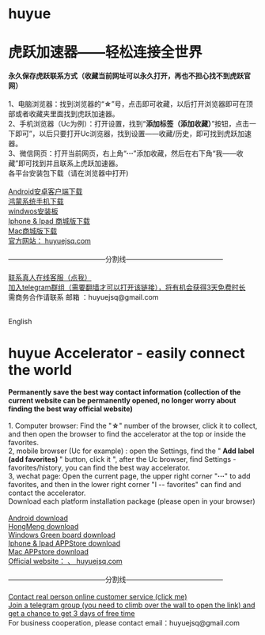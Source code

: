 # huyue
# 虎跃加速器——轻松连接全世界
<div><b>永久保存虎跃联系方式（收藏当前网址可以永久打开，再也不担心找不到虎跃官网）</b></div>
<br>
<div>1、电脑浏览器：找到浏览器的“<b>☆</b>”号，点击即可收藏，以后打开浏览器即可在顶部或者收藏夹里面找到虎跃加速器。</div>
<div>2、手机浏览器（Uc为例）：打开设置，找到“<b>添加标签（添加收藏）</b>”按钮，点击一下即可”，以后只要打开Uc浏览器，找到设置——收藏/历史，即可找到虎跃加速器。</div>
<div>3、微信网页：打开当前网页，右上角“<b>···</b>”添加收藏，然后在右下角“我——收藏”即可找到并且联系上虎跃加速器。</div>


<div>各平台安装包下载（请在浏览器中打开)</div>
<br>
<div><a href="https://down2.yui-kangestu-79019.xyz/android/huyue20240927/huyuejsq_v2.1.4_huyue.apk" target="_blank">Android安卓客户端下载</a></div>
<div><a href="https://down2.yui-kangestu-79019.xyz/android/huyue20240927/huyuejsq_v2.1.4_huyue.apk" target="_blank">鸿蒙系统手机下载</a></div>
<div><a href="https://down2.yui-kangestu-79019.xyz/pc/huyue20240927/HuYueSetup_24.09.27.01_huyue.exe" target="_blank">windwos安装板</a></div>
<div><a href="http://www.huyuejsq.com/courseDetailAppleStoreIdModifiction.html" target="_blank">Iphone & Ipad 商城版下载</a></div>
<div><a href="http://www.huyuejsq.com/courseDetailAppleStoreMac.html" target="_blank">Mac商城版下载</a></div>
<div><a href="http://huyuejsq.com" target="_blank"> 官方网站： huyuejsq.com    </a> </div>
<br>
<div>——————————————分割线——————————————</div>
<br>


<div><a href="https://sulangjsq.net/chatlink.html" target="_blank">联系真人在线客服（点我）</a></div>
<div><a href="https://t.me/huyueVPN" target="_blank">加入telegram群组（需要翻墙才可以打开该链接），将有机会获得3天免费时长</a></div>
<div>需商务合作请联系 邮箱 ：huyuejsq@gmail.com</a></div>
<br>










English
# huyue Accelerator - easily connect the world
<div><b>Permanently save the best way contact information (collection of the current website can be permanently opened, no longer worry about finding the best way official website)</b></div>
<br>
<div>1. Computer browser: Find the "<b>☆</b>" number of the browser, click it to collect, and then open the browser to find the accelerator at the top or inside the favorites.</div>
<div>2, mobile browser (Uc for example) : open the Settings, find the "<b> Add label (add favorites) </b>" button, click it ", after the Uc browser, find Settings - favorites/history, you can find the best way accelerator.</div>
<div>3, wechat page: Open the current page, the upper right corner "<b>···</b>" to add favorites, and then in the lower right corner "I -- favorites" can find and contact the accelerator.</div>


<div>Download each platform installation package (please open in your browser)</div>
<br>
<div><a href="https://down2.yui-kangestu-79019.xyz/android/huyue20240927/huyuejsq_v2.1.4_huyue.apk" target="_blank">Android download</a></div>
<div><a href="https://down2.yui-kangestu-79019.xyz/android/huyue20240927/huyuejsq_v2.1.4_huyue.apk" target="_blank">HongMeng download</a></div>
<div><a href="https://down2.yui-kangestu-79019.xyz/pc/huyue20240927/HuYueSetup_24.09.27.01_huyue.exe" target="_blank">Windows Green board download</a></div>
<div><a href="http://www.huyuejsq.com/courseDetailAppleStoreIdModifiction.html" target="_blank">Iphone & Ipad APPStore  download</a></div>
<div><a href="http://www.huyuejsq.com/courseDetailAppleStoreMac.html" target="_blank">Mac APPstore download</a></div>
<div><a href="http://huyuejsq.com" target="_blank">Official website： 、 huyuejsq.com </a> </div>
<br>
<div>——————————————分割线——————————————</div>
<br>


<div><a href="https://sulangjsq.net/chatlink.html" target="_blank">Contact real person online customer service (click me)</a></div>
<div><a href="https://t.me/huyueVPN" target="_blank">Join a telegram group (you need to climb over the wall to open the link) and get a chance to get 3 days of free time</a></div>
<div>For business cooperation, please contact email：huyuejsq@gmail.com</a></div>
<br>
